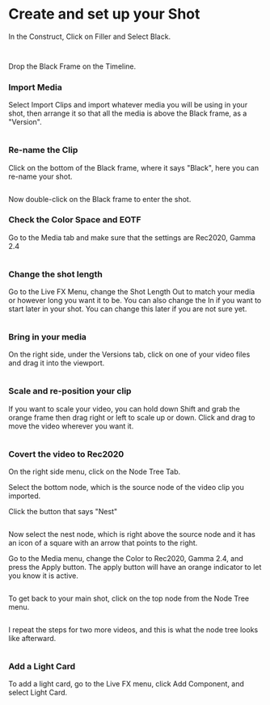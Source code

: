# Create and set up your Shot

In the Construct, Click on Filler and Select Black.

<figure><img src="../../.gitbook/assets/image.png" alt=""><figcaption></figcaption></figure>

<figure><img src="../../.gitbook/assets/image (1).png" alt=""><figcaption></figcaption></figure>

Drop the Black Frame on the Timeline.

### Import Media

Select Import Clips and import whatever media you will be using in your shot, then arrange it so that all the media is above the Black frame, as a "Version".

<figure><img src="../../.gitbook/assets/image (4).png" alt=""><figcaption></figcaption></figure>



### Re-name the Clip

Click on the bottom of the Black frame, where it says "Black", here you can re-name your shot.&#x20;

<figure><img src="../../.gitbook/assets/image (5).png" alt=""><figcaption></figcaption></figure>

Now double-click on the Black frame to enter the shot.&#x20;

### Check the Color Space and EOTF

Go to the Media tab and make sure that the settings are Rec2020, Gamma 2.4

<figure><img src="../../.gitbook/assets/image (2).png" alt=""><figcaption></figcaption></figure>

### Change the shot length

Go to the Live FX Menu, change the Shot Length Out to match your media or however long you want it to be. You can also change the In if you want to start later in your shot. You can change this later if you are not sure yet.

<figure><img src="../../.gitbook/assets/image (3).png" alt=""><figcaption></figcaption></figure>

### Bring in your media

On the right side, under the Versions tab, click on one of your video files and drag it into the viewport.&#x20;

<figure><img src="../../.gitbook/assets/image (6).png" alt=""><figcaption></figcaption></figure>

### Scale and re-position your clip

If you want to scale your video, you can hold down Shift and grab the orange frame then drag right or left to scale up or down. Click and drag to move the video wherever you want it.

<figure><img src="../../.gitbook/assets/image (7).png" alt=""><figcaption></figcaption></figure>

### Covert the video to Rec2020

On the right side menu, click on the Node Tree Tab.&#x20;

Select the bottom node, which is the source node of the video clip you imported.&#x20;

Click the button that says "Nest"

<figure><img src="../../.gitbook/assets/image (302).png" alt=""><figcaption></figcaption></figure>

Now select the nest node, which is right above the source node and it has an icon of a square with an arrow that points to the right.

Go to the Media menu, change the Color to Rec2020, Gamma 2.4, and press the Apply button. The apply button will have an orange indicator to let you know it is active.

<figure><img src="../../.gitbook/assets/image (303).png" alt=""><figcaption></figcaption></figure>

To get back to your main shot, click on the top node from the Node Tree menu.&#x20;

<figure><img src="../../.gitbook/assets/image (304).png" alt=""><figcaption></figcaption></figure>

I repeat the steps for two more videos, and this is what the node tree looks like afterward.

<figure><img src="../../.gitbook/assets/image (305).png" alt=""><figcaption></figcaption></figure>

### Add a Light Card

To add a light card, go to the Live FX menu, click Add Component, and select Light Card.

<figure><img src="../../.gitbook/assets/image (306).png" alt=""><figcaption></figcaption></figure>

